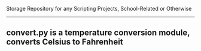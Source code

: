 Storage Repository for any Scripting Projects, School-Related or Otherwise

----
convert.py is a temperature conversion module, converts Celsius to Fahrenheit
----

